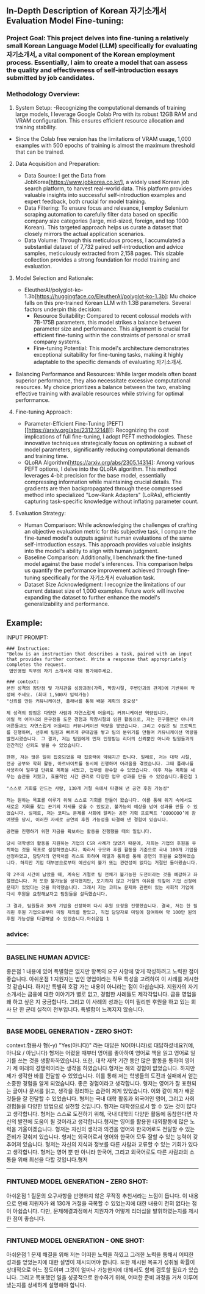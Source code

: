 ## In-Depth Description of Korean 자기소개서 Evaluation Model Fine-tuning:

### Project Goal: This project delves into fine-tuning a relatively small Korean Language Model (LLM) specifically for evaluating 자기소개서, a vital component of the Korean employment process. Essentially, I aim to create a model that can assess the quality and effectiveness of self-introduction essays submitted by job candidates.

### Methodology Overview:
  1. System Setup:
     -Recognizing the computational demands of training large models, I leverage Google Colab Pro with its robust 12GB RAM and VRAM configuration. This ensures efficient resource allocation and training stability.
   - Since the Colab free version has the limitations of VRAM usage, 1,000 examples with 500 epochs of training is almost the maximum threshold that can be trained.
     
2. Data Acquisition and Preparation:
   - Data Source: I get the Data from JobKorea[https://www.jobkorea.co.kr/], a widely used Korean job search platform, to harvest real-world data. This platform provides valuable insights into successful self-introduction examples and expert feedback, both crucial for model training.
   - Data Filtering: To ensure focus and relevance, I employ Selenium scraping automation to carefully filter data based on specific company size categories (large, mid-sized, foreign, and top 1000 Korean). This targeted approach helps us curate a dataset that closely mirrors the actual application scenarios.
   - Data Volume: Through this meticulous process, I accumulated a substantial dataset of 7,732 paired self-introduction and advice samples, meticulously extracted from 2,158 pages. This sizable collection provides a strong foundation for model training and evaluation.
     
3. Model Selection and Rationale:
   - EleutherAI/polyglot-ko-1.3b[https://huggingface.co/EleutherAI/polyglot-ko-1.3b]: Mu choice falls on this pre-trained Korean LLM with 1.3B parameters. Several factors underpin this decision:
      - Resource Suitability: Compared to recent colossal models with 7B-175B parameters, this model strikes a balance between parameter size and performance. This alignment is crucial for efficient fine-tuning within the constraints of personal or small company systems.
      - Fine-tuning Potential: This model's architecture demonstrates exceptional suitability for fine-tuning tasks, making it highly adaptable to the specific demands of evaluating 자기소개서.
- Balancing Performance and Resources: While larger models often boast superior performance, they also necessitate excessive computational resources. My choice prioritizes a balance between the two, enabling effective training with available resources while striving for optimal performance.
  
4. Fine-tuning Approach:
   - Parameter-Efficient Fine-Tuning (PEFT)[[https://arxiv.org/abs/2312.12148]]: Recognizing the cost implications of full fine-tuning, I adopt PEFT methodologies. These innovative techniques strategically focus on optimizing a subset of model parameters, significantly reducing computational demands and training time.
   - QLoRA Algorithm[https://arxiv.org/abs/2305.14314]: Among various PEFT options, I delve into the QLoRA algorithm. This method leverages 4-bit precision for the base model, essentially compressing information while maintaining crucial details. The gradients are then backpropagated through these compressed method into specialized "Low-Rank Adapters" (LoRAs), efficiently capturing task-specific knowledge without inflating parameter count.

5. Evaluation Strategy:
   - Human Comparison: While acknowledging the challenges of crafting an objective evaluation metric for this subjective task, I compare the fine-tuned model's outputs against human evaluations of the same self-introduction essays. This approach provides valuable insights into the model's ability to align with human judgment.
   - Baseline Comparison: Additionally, I benchmark the fine-tuned model against the base model's inferences. This comparison helps us quantify the performance improvement achieved through fine-tuning specifically for the 자기소개서 evaluation task.
   - Dataset Size Acknowledgment: I recognize the limitations of our current dataset size of 1,000 examples. Future work will involve expanding the dataset to further enhance the model's generalizability and performance.
  
Example:
---------------------------------------------------------------------------------------------------
INPUT PROMPT:

    ### Instruction:
    "Below is an instruction that describes a task, paired with an input that provides further context. Write a response that appropriately completes the request.
     법인영업 직무의 자기 소개서에 대해 평가해주세요.

    ### context:
    본인 성격의 장단점 및 가치관을 성장과정(가족, 학창시절, 주변인과의 관계)에 기반하여 작성해 주세요. (최대 1,500자 입력가능)
    "신뢰를 만든 커뮤니케이션, 플래너를 통해 배운 계획의 중요성"
    
    제 성격의 장점은 다양한 사람과 자연스럽게 어울리는 커뮤니케이션 역량입니다.
    어릴 적 어머니의 문구점을 도운 경험과 학창시절의 임원 활동으로, 저는 친구들뿐만 아니라 어른들과도 자연스럽게 어울리는 커뮤니케이션 역량을 쌓았습니다. 그리고 수많은 팀 프로젝트를 진행하며, 선후배 팀원과 빠르게 유대감을 쌓고 팀의 분위기를 만들며 커뮤니케이션 역량을 발전시켰습니다. 그 결과, 저는 팀원에게 먼저 인정받는 리더의 신뢰뿐만 아니라 팀원들과의 인간적인 신뢰도 쌓을 수 있었습니다.
    
    한편, 저는 많은 일이 집중되었을 때 집중력이 약해지곤 합니다. 일례로, 저는 대학 시절, 전공 공부와 학회 활동, 아르바이트를 동시에 진행하며 어려움을 겪었습니다. 그때 플래너를 사용하여 일주일 단위로 계획을 세웠고, 업무를 완수할 수 있었습니다. 이후 저는 계획을 세우는 습관을 키웠고, 효율적인 시간 관리로 다양한 업무 성과를 만들 수 있었습니다.좋은점 1
    
    "스스로 기회를 만드는 사람, 130개 거절 속에서 타결해 낸 공연 후원 가능성"
    
    저는 원하는 목표를 이루기 위해 스스로 기회를 만들어 왔습니다. 이를 통해 위기 속에서도 새로운 기회를 찾는 끈기의 자세를 갖출 수 있었고, 불가능의 예상을 넘어 성과를 만들 수 있었습니다. 실제로, 저는 코피노 문제를 사회에 알리는 공연 기획 프로젝트 ‘OOOOOOO’에 참여했을 당시, 이러한 자세로 공연의 후원 가능성을 타결해 낸 경험이 있습니다.
    
    공연을 진행하기 위한 자금을 확보하는 활동을 진행했을 때의 일입니다.
    
    당시 대학생의 활동을 지원하는 기업의 CSR 사례가 많았기 때문에, 저희는 기업의 후원을 유치하는 것을 목표로 설정하였습니다. 따라서 규모와 후원 활동을 기준으로 국내 100개 기업을 선정하였고, 담당자의 연락처를 리스트 화하여 메일과 통화를 통해 공연의 후원을 요청하였습니다. 하지만 기업 대부분으로부터 예산상의 불가 또는 관련성이 없다는 거절만 돌아왔습니다.
    
    약 2주의 시간이 남았을 때, 계속된 거절로 팀 전체가 불가능한 도전이라는 것을 예감하고 좌절했습니다. 저 또한 불가능을 생각했지만, 포기하지 않고 거절의 이유를 되짚어 기업 선정에 문제가 있었다는 것을 파악했습니다. 그래서 저는 코피노 문제와 관련이 있는 사회적 기업에 다시 후원을 요청해보자고 팀원들을 설득했습니다.
    
    그 결과, 팀원들과 30개 기업을 선정하여 다시 후원 요청을 진행했습니다. 결국, 저는 한 필리핀 후원 기업으로부터 미팅 제의를 받았고, 직접 담당자로 미팅에 참여하여 약 100만 원의 후원 가능성을 타결해낼 수 있었습니다.아쉬운점 1

### advice:
    
---------------------------------------------------------------------------------------------------
### BASELINE HUMAN ADVICE:
좋은점 1 내용에 있어 특별함은 없지만 항목의 요구 사항에 맞게 작성하려고 노력한 점이 좋습니다.
아쉬운점 1 지원자는 법인 영업이라는 직무 특성을 고려하여 이 사례를 제시한 것 같습니다. 하지만 특별히 호감 가는 내용이 아니라는 점이 아쉽습니다. 지원자의 자기소개서는 금융에 대한 이야기가 별로 없고, 경험한 사례들도 제각각입니다. 금융 영업을 왜 하고 싶은 지 궁금합니다. 그리고 이 사례의 성과는 이미 필리핀 후원을 하고 있는 회사 단 한 군데 실적이 전부입니다. 특별함이 느껴지지 않습니다.

---------------------------------------------------------------------------------------------------
### BASE MODEL GENERATION - ZERO SHOT:

context:형용사 형(-y) "Yes(아니다)" 라는 대답은 NO(아니라)로 대답하셨네요?(예, 아니요 / 아닙니다) 형저는 어렸을 때부터 영어를 좋아하여 영어로 책을 읽고 영어로 일기를 쓰는 것을 생활화하였습니다. 또한, 대학 재학 기간 동안 많은 활동을 통하여 영어가 제 미래의 경쟁력이라는 생각을 하였습니다.형저는 해외 경험이 없었습니다. 하지만 제가 생각한 바를 전달할 수 있었습니다. 이를 통해 저는 학생들의 도전과 실패에서 얻는 소중한 경험을 알게 되었습니다. 좋은 경험이라고 생각합니다. 형저는 영어가 잘 표현되는 글이나 문서를 읽고, 생각을 정리하는 습관이 제게 있었습니다. 이와 같이 제가 배운 것들을 잘 전달할 수 있었습니다. 형저는 국내 대학 활동과 외국어인 영어, 그리고 사회 경험들을 다양한 방법으로 실천할 것입니다. 형저는 대학생으로서 할 수 있는 것이 많다고 생각합니다. 형저는 스스로 도전하기 위해, 국내 대학의 다양한 활동에 동참한다면 자신의 발전에 도움이 될 것이라고 생각합니다.형저는 영어를 활용한 대외활동에 많은 노력을 기울이겠습니다. 형저는 자신의 생각과 의견을 영어와 한국어로도 전달할 수 있는 준비가 갖춰져 있습니다. 형저는 외국어로서 영어와 한국어 모두 잘할 수 있는 능력이 갖추어져 있습니다. 형저는 자신의 지식과 정보를 다른 사람과 교류할 수 있는 기회가 있다고 생각합니다. 형저는 영어 뿐 만 아니라 한국어, 그리고 외국어로도 다른 사람과의 소통을 위해 최선을 다할 것입니다.형저

---------------------------------------------------------------------------------------------------
### FINTUNED MODEL GENERATION - ZERO SHOT:
   아쉬운점 1 질문의 요구사항을 반영하지 않은 무작정 추천서라는 느낌이 듭니다. 이 내용으로 인해 지원자가 왜 130개 거절을 극복할 수 있었는지에 대한 내용이 전혀 없다는 점이 아쉽습니다. 다만, 문제해결과정에서 지원자가 어떻게 리더십을 발휘하였는지를 제시한 점이 좋습니다.
    
---------------------------------------------------------------------------------------------------
### FINTUNED MODEL GENERATION - ONE SHOT:
  아쉬운점 1 문제 해결을 위해 저는 어떠한 노력을 하였고 그러한 노력을 통해서 어떠한 성과를 얻었는지에 대한 설명이 제시되어야 합니다. 또한 제시된 목표가 성취될 확률이 상대적으로 어느 정도이며 그것이 얼마나 가능한지에 대해서도 함께 검토할 필요가 있습니다. 그리고 목표했던 일을 성공적으로 완수하기 위해, 어떠한 준비 과정을 거쳐 이루어냈는지를 상세하게 설명해야 합니다.
